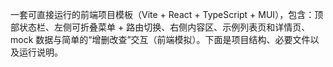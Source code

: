 一套可直接运行的前端项目模板（Vite + React + TypeScript + MUI），包含：顶部状态栏、左侧可折叠菜单 + 路由切换、右侧内容区、示例列表页和详情页、mock 数据与简单的“增删改查”交互（前端模拟）。下面是项目结构、必要文件以及运行说明。

